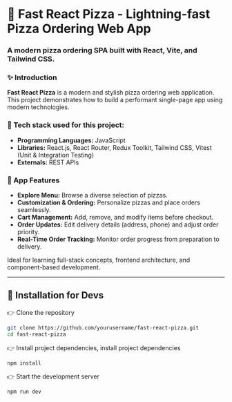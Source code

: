 
# 🍕 Fast React Pizza - Lightning-fast Pizza Ordering Web App

### A modern pizza ordering SPA built with React, Vite, and Tailwind CSS.



### ✨ Introduction

**Fast React Pizza** is a modern and stylish pizza ordering web application. This project demonstrates how to build a performant single-page app using modern technologies.

### 🔨 Tech stack used for this project:
- **Programming Languages:** JavaScript
- **Libraries:** React.js, React Router, Redux Toolkit, Tailwind CSS, Vitest (Unit & Integration Testing)
- **Externals:** REST APIs



### 🚀 App Features
- **Explore Menu:** Browse a diverse selection of pizzas.
- **Customization & Ordering:** Personalize pizzas and place orders seamlessly.
- **Cart Management:** Add, remove, and modify items before checkout.
- **Order Updates:** Edit delivery details (address, phone) and adjust order priority.
- **Real-Time Order Tracking:** Monitor order progress from preparation to delivery.

Ideal for learning full-stack concepts, frontend architecture, and component-based development.

---

## 🚀 Installation for Devs

👉 Clone the repository
```bash
git clone https://github.com/yourusername/fast-react-pizza.git
cd fast-react-pizza
```

👉 Install project dependencies, install project dependencies
```bash
npm install
```

👉 Start the development server
```bash
npm run dev
```
